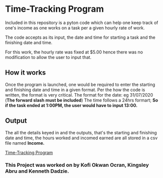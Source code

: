 # Time-Tracking Program

Included in this repository is a pyton code which can help one keep track of one's income as one works on a task per a given hourly rate of work.

The code accepts as its input, the date and time for starting a task and the finishing date and time.

For this work, the hourly rate was fixed at $5.00 hence there was no modification to allow the user to input that.


## How it works
Once the program is launched, one would be required to enter the starting and finishing date and time in a given format.
Per the how the code is written, the format is very critical.
The format for the date: eg 31/07/2020 (**The forward slash must be included**)
The time follows a 24hrs formart; **So if the task ended at 1:00PM, the user would have to input 13:00.**



## Output
The all the details keyed in and the outputs, that's the starting and finishing date and time, the hours worked and incomed earned are all stored in a csv file named **Income.**

[Time-Tracking Program](https://github.com/KofiOkwanOcran/Time-Tracking-Program/blob/master/Time%20tracking%20project.py)



### This Project was worked on by Kofi Okwan Ocran, Kingsley Abru and Kenneth Dadzie.

